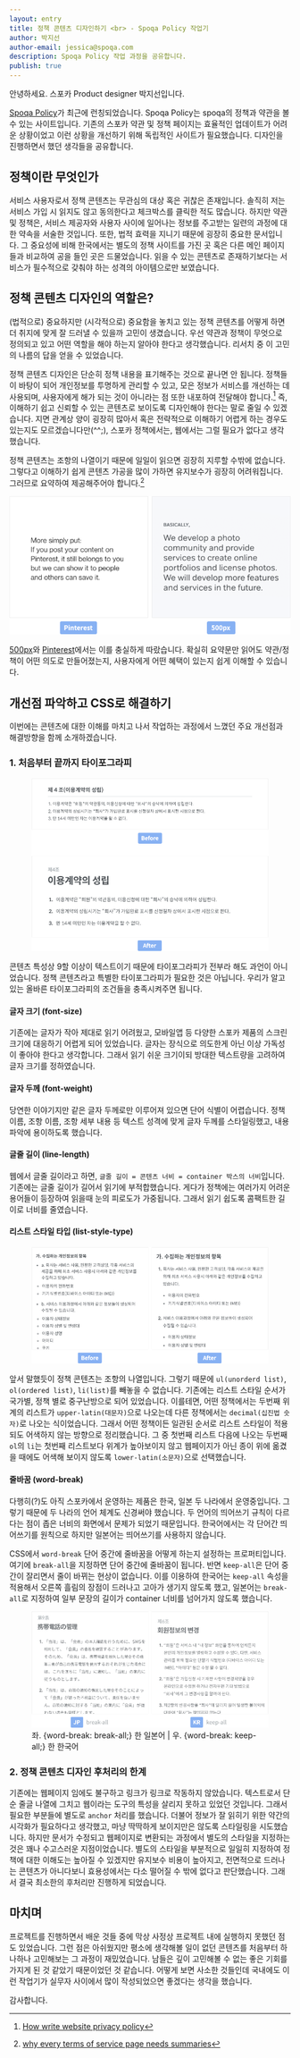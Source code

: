 ```yaml
---
layout: entry
title: 정책 콘텐츠 디자인하기 <br> - Spoqa Policy 작업기
author: 박지선
author-email: jessica@spoqa.com
description: Spoqa Policy 작업 과정을 공유합니다.
publish: true
---
```


안녕하세요. 스포카 Product designer 박지선입니다.

[Spoqa Policy](http://terms.spoqa.com)가 최근에 런칭되었습니다. Spoqa Policy는 spoqa의 정책과 약관을 볼 수 있는 사이트입니다. 기존의 스포카 약관 및 정책 페이지는 효율적인 업데이트가 어려운 상황이었고 이런 상황을 개선하기 위해 독립적인 사이트가 필요했습니다. 디자인을 진행하면서 했던 생각들을 공유합니다.


## 정책이란 무엇인가

서비스 사용자로서 정책 콘텐츠는 무관심의 대상 혹은 귀찮은 존재입니다. 솔직히 저는 서비스 가입 시 읽지도 않고 동의한다고 체크박스를 클릭한 적도 많습니다. 하지만 약관 및 정책은, 서비스 제공자와 사용자 사이에 일어나는 정보를 주고받는 일련의 과정에 대한 약속을 서술한 것입니다. 또한, 법적 효력을 지니기 때문에 굉장히 중요한 문서입니다. 그 중요성에 비해 한국에서는 별도의 정책 사이트를 가진 곳 혹은 다른 메인 페이지들과 비교하여 공을 들인 곳은 드물었습니다. 읽을 수 있는 콘텐츠로 존재하기보다는 서비스가 필수적으로 갖춰야 하는 성격의 아이템으로만 보였습니다.


## 정책 콘텐츠 디자인의 역할은?

(법적으로) 중요하지만 (시각적으로) 중요함을 놓치고 있는 정책 콘텐츠를 어떻게 하면 더 취지에 맞게 잘 드러낼 수 있을까 고민이 생겼습니다. 우선 약관과 정책이 무엇으로 정의되고 있고 어떤 역할을 해야 하는지 알아야 한다고 생각했습니다. 리서치 중 이 고민의 나름의 답을 얻을 수 있었습니다.

정책 콘텐츠 디자인은 단순히 정책 내용을 표기해주는 것으로 끝나면 안 됩니다. 정책들이 바탕이 되어 개인정보를 투명하게 관리할 수 있고, 모은 정보가 서비스를 개선하는 데 사용되며, 사용자에게 해가 되는 것이 아니라는 점 또한 내포하여 전달해야 합니다.[^1] 즉, 이해하기 쉽고 신뢰할 수 있는 콘텐츠로 보이도록 디자인해야 한다는 말로 줄일 수 있겠습니다. 지면 관계상 양이 굉장히 많아서 혹은 전략적으로 이해하기 어렵게 하는 경우도 있는지도 모르겠습니다만(^^;), 스포카 정책에서는, 웹에서는 그럴 필요가 없다고 생각했습니다.

정책 콘텐츠는 조항의 나열이기 때문에 일일이 읽으면 굉장히 지루할 수밖에 없습니다. 그렇다고 이해하기 쉽게 콘텐츠 가공을 많이 가하면 유지보수가 굉장히 어려워집니다. 그러므로 요약하여 제공해주어야 합니다.[^2]

![](/images/2017-02-01/ex_summary.png)

[500px](https://about.500px.com/terms/)와 [Pinterest](https://about.pinterest.com/en/terms-service)에서는 이를 충실하게 따랐습니다. 확실히 요약문만 읽어도 약관/정책이 어떤 의도로 만들어졌는지, 사용자에게 어떤 혜택이 있는지 쉽게 이해할 수 있습니다.



## 개선점 파악하고 CSS로 해결하기

이번에는 콘텐츠에 대한 이해를 마치고 나서 작업하는 과정에서 느꼈던 주요 개선점과 해결방향을 함께 소개하겠습니다.

### 1. 처음부터 끝까지 타이포그라피

<figure>
  <img src="/images/2017-02-01/overall_typo.png"
     style="margin-right:auto; margin-left:auto;" />
</figure>

콘텐츠 특성상 9할 이상이 텍스트이기 때문에 타이포그라피가 전부라 해도 과언이 아니었습니다. 정책 콘텐츠라고 특별한 타이포그라피가 필요한 것은 아닙니다. 우리가 알고 있는 올바른 타이포그라피의 조건들을 충족시켜주면 됩니다.


#### 글자 크기 (font-size)

기존에는 글자가 작아 제대로 읽기 어려웠고, 모바일앱 등 다양한 스포카 제품의 스크린 크기에 대응하기 어렵게 되어 있었습니다. 글자는 장식으로 의도한게 아닌 이상 가독성이 좋아야 한다고 생각합니다. 그래서 읽기 쉬운 크기이되 방대한 텍스트량을 고려하여 글자 크기를 정하였습니다.

#### 글자 두께 (font-weight)

당연한 이야기지만 같은 글자 두께로만 이루어져 있으면 단어 식별이 어렵습니다. 정책 이름, 조항 이름, 조항 세부 내용 등 텍스트 성격에 맞게 글자 두께를 스타일링했고, 내용 파악에 용이하도록 했습니다.

#### 글줄 길이 (line-length)

웹에서 글줄 길이라고 하면, `글줄 길이 = 콘텐츠 너비 = container 박스의 너비`입니다. 기존에는 글줄 길이가 길어서 읽기에 부적합했습니다. 게다가 정책에는 여러가지 어려운 용어들이 등장하여 읽을때 눈의 피로도가 가중됩니다. 그래서 읽기 쉽도록 콤팩트한 길이로 너비를 줄였습니다.


#### 리스트 스타일 타입 (list-style-type)

<figure>
  <img src="/images/2017-02-01/list.png"
     style="margin-right:auto; margin-left:auto;" />
</figure>

앞서 말했듯이 정책 콘텐츠는 조항의 나열입니다. 그렇기 때문에 `ul(unorderd list)`, `ol(ordered list)`, `li(list)`를 빼놓을 수 없습니다.
기존에는 리스트 스타일 순서가 국가별, 정책 별로 중구난방으로 되어 있었습니다. 이를테면, 어떤 정책에서는 두번째 위계의 리스트가 `upper-latin(대문자)`으로 나오는데 다른 정책에서는 `decimal(십진법 숫자)`로 나오는 식이었습니다. 그래서 어떤 정책이든 일관된 순서로 리스트 스타일이 적용되도 어색하지 않는 방향으로 정리했습니다. 그 중 첫번째 리스트 다음에 나오는 두번째 `ol`의 `li`는 첫번째 리스트보다 위계가 높아보이지 않고 웹페이지가 아닌 종이 위에 옮겼을 때에도 어색해 보이지 않도록 `lower-latin(소문자)`으로 선택했습니다.


#### 줄바꿈 (word-break)

다행히(?)도 아직 스포카에서 운영하는 제품은 한국, 일본 두 나라에서 운영중입니다. 그렇기 때문에 두 나라의 언어 체계도 신경써야 했습니다. 두 언어의 띄어쓰기 규칙이 다르다는 점이 좁은 너비의 화면에서 문제가 되었기 때문입니다. 한국어에서는 각 단어간 띄어쓰기를 원칙으로 하지만 일본어는 띄어쓰기를 사용하지 않습니다.

CSS에서 `word-break` 단어 중간에 줄바꿈을 어떻게 하는지 설정하는 프로퍼티입니다. 여기에 `break-all`을 지정하면 단어 중간에 줄바꿈이 됩니다. 반면 `keep-all`은 단어 중간이 잘리면서 줄이 바뀌는 현상이 없습니다. 이를 이용하여 한국어는 `keep-all` 속성을 적용해서 오른쪽 흘림의 장점이 드러나고 고아가 생기지 않도록 했고, 일본어는 `break-all`로 지정하여 일부 문장의 길이가 container 너비를 넘어가지 않도록 했습니다.

<figure>
  <img src="/images/2017-02-01/word-break.png"
     style="margin-right:auto; margin-left:auto;" />
  <figcaption>
    좌. {word-break: break-all;} 한 일본어 | 우. {word-break: keep-all;} 한 한국어
  </figcaption>
</figure>

### 2. 정책 콘텐츠 디자인 후처리의 한계

기존에는 웹페이지 임에도 불구하고 링크가 링크로 작동하지 않았습니다. 텍스트로서 단순 줄글 나열에 그치고 웹이라는 도구의 특성을 살리지 못하고 있었던 것입니다. 그래서 필요한 부분들에 별도로 `anchor` 처리를 했습니다. 더불어 정보가 잘 읽히기 위한 약간의 시각화가 필요하다고 생각했고, 마냥 딱딱하게 보이지만은 않도록 스타일링을 시도했습니다. 하지만 문서가 수정되고 웹페이지로 변환되는 과정에서 별도의 스타일을 지정하는 것은 꽤나 수고스러운 지점이었습니다. 별도의 스타일을 부분적으로 일일히 지정하여 정책에 대한 이해도는 높아질 수 있겠지만 유지보수 비용이 높아지고, 전면적으로 드러나는 콘텐츠가 아니다보니 효용성에서는 다소 떨어질 수 밖에 없다고 판단했습니다. 그래서 결국 최소한의 후처리만 진행하게 되었습니다.


## 마치며

프로젝트를 진행하면서 배운 것들 중에 막상 사정상 프로젝트 내에 실행하지 못했던 점도 있었습니다. 그런 점은 아쉬웠지만 평소에 생각해볼 일이 없던 콘텐츠를 처음부터 하나하나 고민해보는 그 과정이 재밌었습니다. 남들은 깊이 고민해볼 수 없는 좋은 기회를 가지게 된 것 같았기 때문이었던 것 같습니다. 어떻게 보면 사소한 것들인데 국내에도 이런 작업기가 실무자 사이에서 많이 작성되었으면 좋겠다는 생각을 했습니다.

감사합니다.



  [^1]: [How write website privacy policy](http://www.opentracker.net/article/how-write-website-privacy-policy)
  [^2]: [why every terms of service page needs summaries](http://uxmovement.com/content/why-every-terms-of-service-page-needs-summaries)
